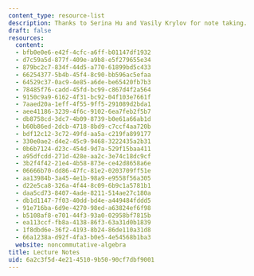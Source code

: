 ```yaml
---
content_type: resource-list
description: Thanks to Serina Hu and Vasily Krylov for note taking.
draft: false
resources:
  content:
  - bfb0e0e6-e42f-4cfc-a6ff-b01147df1932
  - d7c59a5d-877f-409e-a9b8-e5f279655e34
  - 879bc2c7-834f-44d5-a770-61899bd5c433
  - 66254377-5b4b-45f4-8c90-bb596ac5efaa
  - 64529c37-0ac9-4e85-a6de-be65420fb7b3
  - 78485f76-cadd-45fd-bc99-c867d4f2a564
  - 9150c9a9-6162-4f31-bc92-04f103e7661f
  - 7aaed20a-1eff-4f55-9ff5-291089d2bda1
  - aee41186-3239-4f6c-9102-6ea7feb2f5b7
  - db8758cd-3dc7-4b09-8739-b0e61a66ab1d
  - b60b86ed-2dcb-4718-8bd9-c7ccf4aa720b
  - bdf12c12-3c72-49fd-aa5a-c219fa899177
  - 330e0ae2-d4e2-45c9-9468-3222435a2b31
  - 0b6b7124-d23c-454d-9d7a-529f15baa411
  - a95dfcdd-271d-428e-aa2c-3e74c18dc9cf
  - 3b2f4f42-21e4-4b58-873e-ce42d8658a6e
  - 06666b70-dd86-47fc-81e2-0203709ff51e
  - aa13984b-3a45-4e1b-98a9-e9558f56a305
  - d22e5ca8-326a-4f44-8c09-6b9c1a5781b1
  - daa5cd73-8407-4ade-8211-514ae27c180a
  - db1d1147-7f03-40dd-bd4e-a449484fddd5
  - 91e716ba-6d9e-4270-98ed-a63824ef6f98
  - b5108af8-e701-44f3-93a0-02958bf7815b
  - ea113ccf-fb8a-4138-86f3-63a31d0b1839
  - 1f8dbd6e-36f2-4193-8b24-86de110a31d8
  - 66a1238a-d92f-4fa3-b0e5-4e54568b1ba3
  website: noncommutative-algebra
title: Lecture Notes
uid: 6a2c3f5d-4e21-4510-9b50-90cf7dbf9001
---
```

